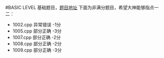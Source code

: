 #BASIC LEVEL
基础题目，[题目地址](https://www.patest.cn/contests/pat-b-practise)
下面为非满分题目，希望大神能够指点一二：

 - 1002.cpp  异常错误  -1分
 - 1005.cpp  部分正确  -3分
 - 1007.cpp  部分正确  -2分
 - 1008.cpp  部分正确  -2分
 - 1009.cpp  部分正确	 -3分